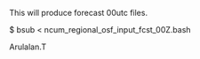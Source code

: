 This will produce forecast 00utc files.

$ bsub < ncum_regional_osf_input_fcst_00Z.bash


Arulalan.T
